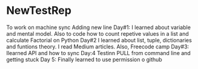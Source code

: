 # NewTestRep
To work on machine sync
Adding new line
Day#1: I learned about variable and mental model. Also to code how to count repetive values in a list and calculate Factorial on Python
Day#2 I learned about list, tuple, dictionaries and funtions theory. I read Medium articles. Also, Freecode camp
Day#3: Ilearned API and how to sync
Day:4 Testinn PULL from command line and getting stuck
Day 5: Finally learned to use permission o github 
